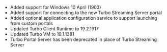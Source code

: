 - Added support for Windows 10 April (1903)
- Added support for connecting to the new Turbo Streaming Server portal
- Added optional application configuration service to support launching from custom portals
- Updated Turbo Client Runtime to 19.2.1917
- Updated Turbo VM to 19.1.1381
- Turbo Portal Server has been deprecated in place of Turbo Streaming Server



